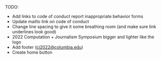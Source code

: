 TODO:

* Add links to code of conduct report inappropriate behavior forms
* Update mailto link on code of conduct
* Change line spacing to give it some breathing room (and make sure link underlines look good)
* 2022 Computation + Journalism Symposium bigger and lighter like the logo
* Add footer (cj2022@columbia.edu)
* Create home button
